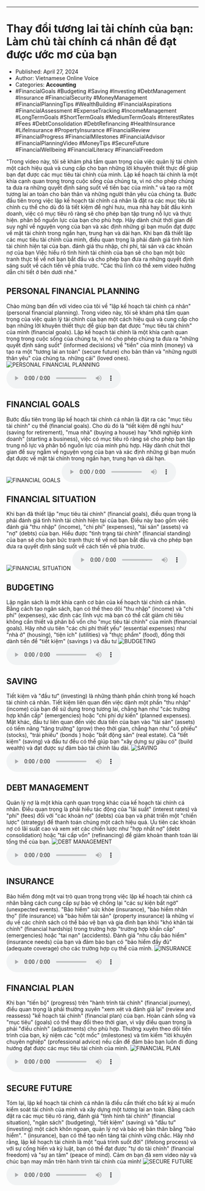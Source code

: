 
---

# Thay đổi tương lai tài chính của bạn: Làm chủ tài chính cá nhân để đạt được ước mơ của bạn

- Published: April 27, 2024
- Author: Vietnamese Online Voice
- Categories: **Accounting**
- #FinancialGoals #Budgeting #Saving #Investing #DebtManagement #Insurance #FinancialSecurity #MoneyManagement #FinancialPlanningTips #WealthBuilding #FinancialAspirations #FinancialAssessment #ExpenseTracking #IncomeManagement #LongTermGoals #ShortTermGoals #MediumTermGoals #InterestRates #Fees #DebtConsolidation #DebtRefinancing #HealthInsurance #LifeInsurance #PropertyInsurance #FinancialReview #FinancialProgress #FinancialMilestones #FinancialAdvisor #FinancialPlanningVideo #MoneyTips #SecureFuture #FinancialWellbeing #FinancialLiteracy #FinancialFreedom

"Trong video này, tôi sẽ khám phá tầm quan trọng của việc quản lý tài chính một cách hiệu quả và cung cấp cho bạn những lời khuyên thiết thực để giúp bạn đạt được các mục tiêu tài chính của mình. Lập kế hoạch tài chính là một khía cạnh quan trọng trong cuộc sống của chúng ta, vì nó cho phép chúng ta đưa ra những quyết định sáng suốt về tiền bạc của mình." và tạo ra một tương lai an toàn cho bản thân và những người thân yêu của chúng ta. Bước đầu tiên trong việc lập kế hoạch tài chính cá nhân là đặt ra các mục tiêu tài chính cụ thể cho dù đó là tiết kiệm để nghỉ hưu, mua nhà hay bắt đầu kinh doanh, việc có mục tiêu rõ ràng sẽ cho phép bạn tập trung nỗ lực và thực hiện. phân bổ nguồn lực của bạn cho phù hợp. Hãy dành chút thời gian để suy nghĩ về nguyện vọng của bạn và xác định những gì bạn muốn đạt được về mặt tài chính trong ngắn hạn, trung hạn và dài hạn. Khi bạn đã thiết lập các mục tiêu tài chính của mình, điều quan trọng là phải đánh giá tình hình tài chính hiện tại của bạn. đánh giá thu nhập, chi phí, tài sản và các khoản nợ của bạn Việc hiểu rõ tình hình tài chính của bạn sẽ cho bạn một bức tranh thực tế về nơi bạn bắt đầu và cho phép bạn đưa ra những quyết định sáng suốt về cách tiến về phía trước. "Các thủ lĩnh có thể xem video hướng dẫn chi tiết ở bên dưới nhé."


## PERSONAL FINANCIAL PLANNING

Chào mừng bạn đến với video của tôi về "lập kế hoạch tài chính cá nhân" (personal financial planning). Trong video này, tôi sẽ khám phá tầm quan trọng của việc quản lý tài chính của bạn một cách hiệu quả và cung cấp cho bạn những lời khuyên thiết thực để giúp bạn đạt được "mục tiêu tài chính" của mình (financial goals). Lập kế hoạch tài chính là một khía cạnh quan trọng trong cuộc sống của chúng ta, vì nó cho phép chúng ta đưa ra "những quyết định sáng suốt" (informed decisions) về "tiền" của mình (money) và tạo ra một "tương lai an toàn" (secure future) cho bản thân và "những người thân yêu" của chúng ta. những cái" (loved ones).
![PERSONAL FINANCIAL PLANNING](https://http-archiver-apis-production-80.schnworks.com/storage/images/transitions/2024-04-27/transition-17996574153-Montserrat-Thin-303F9F.jpg)
<audio controls>
    <source src="https://http-archiver-apis-production-80.schnworks.com/storage/audio/file-37705753664.mp3" type="audio/mpeg">
</audio>



## FINANCIAL GOALS

Bước đầu tiên trong lập kế hoạch tài chính cá nhân là đặt ra các "mục tiêu tài chính" cụ thể (financial goals). Cho dù đó là "tiết kiệm để nghỉ hưu" (saving for retirement), "mua nhà" (buying a house) hay "khởi nghiệp kinh doanh" (starting a business), việc có mục tiêu rõ ràng sẽ cho phép bạn tập trung nỗ lực và phân bổ nguồn lực của mình phù hợp. Hãy dành chút thời gian để suy ngẫm về nguyện vọng của bạn và xác định những gì bạn muốn đạt được về mặt tài chính trong ngắn hạn, trung hạn và dài hạn.
![FINANCIAL GOALS](https://http-archiver-apis-production-80.schnworks.com/storage/images/transitions/2024-04-27/transition--56368057326-Montserrat-Thin-880E4F.jpg)
<audio controls>
    <source src="https://http-archiver-apis-production-80.schnworks.com/storage/audio/file-13832566175.mp3" type="audio/mpeg">
</audio>



## FINANCIAL SITUATION

Khi bạn đã thiết lập "mục tiêu tài chính" (financial goals), điều quan trọng là phải đánh giá tình hình tài chính hiện tại của bạn. Điều này bao gồm việc đánh giá "thu nhập" (income), "chi phí" (expenses), "tài sản" (assets) và "nợ" (debts) của bạn. Hiểu được "tình trạng tài chính" (financial standing) của bạn sẽ cho bạn bức tranh thực tế về nơi bạn bắt đầu và cho phép bạn đưa ra quyết định sáng suốt về cách tiến về phía trước.
![FINANCIAL SITUATION](https://http-archiver-apis-production-80.schnworks.com/storage/images/transitions/2024-04-27/transition--37749180467-Montserrat-Black-7B1FA2.jpg)
<audio controls>
    <source src="https://http-archiver-apis-production-80.schnworks.com/storage/audio/file-26353586668.mp3" type="audio/mpeg">
</audio>



## BUDGETING

Lập ngân sách là một khía cạnh cơ bản của kế hoạch tài chính cá nhân. Bằng cách tạo ngân sách, bạn có thể theo dõi "thu nhập" (income) và "chi phí" (expenses), xác định các lĩnh vực mà bạn có thể cắt giảm chi tiêu không cần thiết và phân bổ vốn cho "mục tiêu tài chính" của mình (financial goals). Hãy nhớ ưu tiên "các chi phí thiết yếu" (essential expenses) như "nhà ở" (housing), "tiện ích" (utilities) và "thực phẩm" (food), đồng thời dành tiền để "tiết kiệm" (savings ) và đầu tư
![BUDGETING](https://http-archiver-apis-production-80.schnworks.com/storage/images/transitions/2024-04-27/transition--11460505259-Montserrat-Regular-4A148C.jpg)
<audio controls>
    <source src="https://http-archiver-apis-production-80.schnworks.com/storage/audio/file-27086058759.mp3" type="audio/mpeg">
</audio>



## SAVING

Tiết kiệm và "đầu tư" (investing) là những thành phần chính trong kế hoạch tài chính cá nhân. Tiết kiệm liên quan đến việc dành một phần "thu nhập" (income) của bạn để sử dụng trong tương lai, chẳng hạn như "các trường hợp khẩn cấp" (emergencies) hoặc "chi phí dự kiến" (planned expenses). Mặt khác, đầu tư liên quan đến việc đưa tiền của bạn vào "tài sản" (assets) có tiềm năng "tăng trưởng" (grow) theo thời gian, chẳng hạn như "cổ phiếu" (stocks), "trái phiếu" (bonds ) hoặc "bất động sản" (real estate). Cả "tiết kiệm" (saving) và đầu tư đều có thể giúp bạn "xây dựng sự giàu có" (build wealth) và đạt được sự đảm bảo tài chính lâu dài.
![SAVING](https://http-archiver-apis-production-80.schnworks.com/storage/images/transitions/2024-04-27/transition--6959244038-Montserrat-ExtraBold-880E4F.jpg)
<audio controls>
    <source src="https://http-archiver-apis-production-80.schnworks.com/storage/audio/file-58297480618.mp3" type="audio/mpeg">
</audio>



## DEBT MANAGEMENT

Quản lý nợ là một khía cạnh quan trọng khác của kế hoạch tài chính cá nhân. Điều quan trọng là phải hiểu tác động của "lãi suất" (interest rates) và "phí" (fees) đối với "các khoản nợ" (debts) của bạn và phát triển một "chiến lược" (strategy) để thanh toán chúng một cách hiệu quả. Ưu tiên các khoản nợ có lãi suất cao và xem xét các chiến lược như "hợp nhất nợ" ​​(debt consolidation) hoặc "tái cấp vốn" (refinancing) để giảm khoản thanh toán lãi tổng thể của bạn.
![DEBT MANAGEMENT](https://http-archiver-apis-production-80.schnworks.com/storage/images/transitions/2024-04-27/transition-36460547352-Montserrat-ExtraBold-7B1FA2.jpg)
<audio controls>
    <source src="https://http-archiver-apis-production-80.schnworks.com/storage/audio/file-9152613862.mp3" type="audio/mpeg">
</audio>



## INSURANCE

Bảo hiểm đóng một vai trò quan trọng trong việc lập kế hoạch tài chính cá nhân bằng cách cung cấp sự bảo vệ chống lại "các sự kiện bất ngờ" (unexpected events). "Bảo hiểm" sức khỏe (insurance), "bảo hiểm nhân thọ" (life insurance) và "bảo hiểm tài sản" (property insurance) là những ví dụ về các chính sách có thể bảo vệ bạn và gia đình bạn khỏi "khó khăn tài chính" (financial hardship) trong trường hợp "trường hợp khẩn cấp" (emergencies) hoặc "tai nạn" (accidents). Đánh giá "nhu cầu bảo hiểm" (insurance needs) của bạn và đảm bảo bạn có "bảo hiểm đầy đủ" (adequate coverage) cho các trường hợp cụ thể của mình.
![INSURANCE](https://http-archiver-apis-production-80.schnworks.com/storage/images/transitions/2024-04-27/transition--3758949419-Montserrat-Bold-283593.jpg)
<audio controls>
    <source src="https://http-archiver-apis-production-80.schnworks.com/storage/audio/file-41403503211.mp3" type="audio/mpeg">
</audio>



## FINANCIAL PLAN

Khi bạn "tiến bộ" (progress) trên "hành trình tài chính" (financial journey), điều quan trọng là phải thường xuyên "xem xét và đánh giá lại" (review and reassess) "kế hoạch tài chính" (financial plan) của bạn. Hoàn cảnh sống và "mục tiêu" (goals) có thể thay đổi theo thời gian, vì vậy điều quan trọng là phải "điều chỉnh" (adjustments) cho phù hợp. Thường xuyên theo dõi tiến trình của bạn, kỷ niệm các "cột mốc" (milestones) và tìm kiếm "lời khuyên chuyên nghiệp" (professional advice) nếu cần để đảm bảo bạn luôn đi đúng hướng đạt được các mục tiêu tài chính của mình.
![FINANCIAL PLAN](https://http-archiver-apis-production-80.schnworks.com/storage/images/transitions/2024-04-27/transition-4850121306-Montserrat-SemiBold-880E4F.jpg)
<audio controls>
    <source src="https://http-archiver-apis-production-80.schnworks.com/storage/audio/file-1106096066.mp3" type="audio/mpeg">
</audio>



## SECURE FUTURE

Tóm lại, lập kế hoạch tài chính cá nhân là điều cần thiết cho bất kỳ ai muốn kiểm soát tài chính của mình và xây dựng một tương lai an toàn. Bằng cách đặt ra các mục tiêu rõ ràng, đánh giá "tình hình tài chính" (financial situation), "ngân sách" (budgeting), "tiết kiệm" (saving) và "đầu tư" (investing) một cách khôn ngoan, quản lý nợ và bảo vệ bản thân bằng "bảo hiểm". " (insurance), bạn có thể tạo nền tảng tài chính vững chắc. Hãy nhớ rằng, lập kế hoạch tài chính là một "quá trình suốt đời" (lifelong process) và với sự cống hiến và kỷ luật, bạn có thể đạt được "tự do tài chính" (financial freedom) và "sự an tâm" (peace of mind). Cảm ơn bạn đã xem video này và chúc bạn may mắn trên hành trình tài chính của mình!
![SECURE FUTURE](https://http-archiver-apis-production-80.schnworks.com/storage/images/transitions/2024-04-27/transition--36323112618-Montserrat-ExtraBold-673AB7.jpg)
<audio controls>
    <source src="https://http-archiver-apis-production-80.schnworks.com/storage/audio/file-29889177167.mp3" type="audio/mpeg">
</audio>

